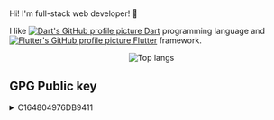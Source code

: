 # [](https://github.com/Zekfad)

Hi! I'm full-stack web developer! 👋

I like
[![Dart's GitHub profile picture](https://avatars.githubusercontent.com/u/1609975?s=16&v=4) Dart](https://dart.dev/)
programming language and
[![Flutter's GitHub profile picture](https://avatars.githubusercontent.com/u/14101776?s=16&v=4) Flutter](https://flutter.dev/)
framework.

<p align="center">
  <picture>
    <source
      media="(prefers-color-scheme: dark)"
      srcset="https://github-readme-stats.vercel.app/api/top-langs/?username=Zekfad&hide_border=true&langs_count=10&layout=compact&title_color=58a6ff&text_color=ffffff&bg_color=0d1117"
    />
    <source
      media="(prefers-color-scheme: light), (prefers-color-scheme: no-preference)"
      srcset="https://github-readme-stats.vercel.app/api/top-langs/?username=Zekfad&hide_border=true&langs_count=10&layout=compact"
    />
    <img title="Top langs" src="https://github-readme-stats.vercel.app/api/top-langs/?username=Zekfad&hide_border=true&langs_count=10&layout=compact" />
  </picture>
</p>


## GPG Public key
<details>
  <summary>C164804976DB9411</summary>

You can send me encrypted e-mail, or verify my commits and so on via my public
key.

### Get the key via keyserver

Use `gpg --recv-keys 0xC164804976DB9411` or `gpg --keyserver {keyserver} --recv-keys 0xC164804976DB9411` to get my public key.
It's published on the folliwing key servers:
* `pgp.mit.edu`
* `keyserver.ubuntu.com`

### ASCII-armored key

```gpg
-----BEGIN PGP PUBLIC KEY BLOCK-----

mDMEXwHLshYJKwYBBAHaRw8BAQdAsdn0DAznpr7nXili2v/TXUn8gSCc9uvCox8E
ibNtiQC0LFlhcm9zbGF2IFZvcm9iZXYgPHZvcm9iZXZ5YXJvc2xhdkBnbWFpbC5j
b20+iJAEExYIADgWIQTmWK+e40pJohm5hTnBZIBJdtuUEQUCXwHLsgIbIwULCQgH
AgYVCgkICwIEFgIDAQIeAQIXgAAKCRDBZIBJdtuUEQftAQCpm76uQUKwU/+iEDX7
k+uRYMjmVrlY2d4ji2kmyclmFwD/dOm6ty8EYnSApL8nBxLT88QQrgmkT10PzrER
FJXgFAO0HFpla2ZhZCA8emVrZmFkQHpubm1lLmV1Lm9yZz6IkAQTFggAOBYhBOZY
r57jSkmiGbmFOcFkgEl225QRBQJfAc8BAhsjBQsJCAcCBhUKCQgLAgQWAgMBAh4B
AheAAAoJEMFkgEl225QRcOkA/jWb0RT/Fn7nSFMpqkOvez8bwLYCPmoCVK6BJ5Qt
17PRAP0TP+lCoBn3ZUCdkkZ4gWW5gQ6JUZLigXaa25sUQxCUB7QYWmVrZmFkIDx6
ZWtmYWRAbnVsbC5tb2U+iJMEExYKADsWIQTmWK+e40pJohm5hTnBZIBJdtuUEQUC
ZuId2gIbIwULCQgHAgIiAgYVCgkICwIEFgIDAQIeBwIXgAAKCRDBZIBJdtuUEUVa
AQDs0bq+3ntAi0ANP73fmiqj5q1m+yG3lwiJtbX4BDWbPwEAvLLfJjuR0LV+s5db
9G1v8CPlkzW9ErRrDyH/ILR7Cgm4OARfAcuyEgorBgEEAZdVAQUBAQdAS7dI57Os
H/F+U3GaANIzrtop17PR5+OBA1kl7fniyjYDAQgHiHgEGBYIACAWIQTmWK+e40pJ
ohm5hTnBZIBJdtuUEQUCXwHLsgIbDAAKCRDBZIBJdtuUEXFYAQClu+I8MHngdk5i
kZwVGFmWP1SRmGI3LwHZGWzDRpT/bQEA009heesfdmuPTxY9LVZFVxQzOnl+yFxK
343XYyxdZgU=
=2NsD
-----END PGP PUBLIC KEY BLOCK-----
```
</details>
